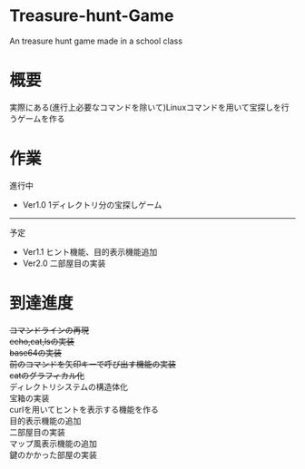 # Treasure-hunt-Game
An treasure hunt game made in a school class

# 概要
実際にある(進行上必要なコマンドを除いて)Linuxコマンドを用いて宝探しを行うゲームを作る

# 作業
進行中
- Ver1.0 1ディレクトリ分の宝探しゲーム
---
予定
- Ver1.1 ヒント機能、目的表示機能追加
- Ver2.0 二部屋目の実装

# 到達進度
~~コマンドラインの再現~~<br>
~~echo,cat,lsの実装~~<br>
~~base64の実装~~<br>
~~前のコマンドを矢印キーで呼び出す機能の実装~~<br>
~~catのグラフィカル化~~<br>
ディレクトリシステムの構造体化<br>
宝箱の実装<br>
curlを用いてヒントを表示する機能を作る<br>
目的表示機能の追加<br>
二部屋目の実装<br>
マップ風表示機能の追加<br>
鍵のかかった部屋の実装<br>
